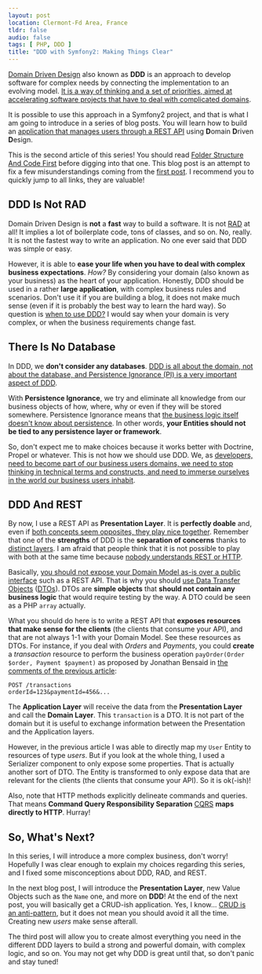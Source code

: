 ```yaml
---
layout: post
location: Clermont-Fd Area, France
tldr: false
audio: false
tags: [ PHP, DDD ]
title: "DDD with Symfony2: Making Things Clear"
---
```


[Domain Driven Design](http://en.wikipedia.org/wiki/Domain-driven_design) also
known as **DDD** is an approach to develop software for complex needs by
connecting the implementation to an evolving model. [It is a way of thinking and
a set of priorities, aimed at accelerating software projects that have to deal
with complicated domains](http://dddcommunity.org/learning-ddd/what_is_ddd/).

It is possible to use this approach in a Symfony2 project, and that is what I am
going to introduce in a series of blog posts. You will learn how to build an
[application that manages users through a REST
API](/2012/08/02/rest-apis-with-symfony2-the-right-way/) using **D**omain
**D**riven **D**esign.

This is the second article of this series! You should read [Folder Structure
And Code First](/2013/08/07/ddd-with-symfony2-folder-structure-and-code-first/)
before digging into that one. This blog post is an attempt to fix a few
misunderstandings coming from the [first
post](/2013/08/07/ddd-with-symfony2-folder-structure-and-code-first/). I
recommend you to quickly jump to all links, they are valuable!


## DDD Is Not RAD

Domain Driven Design is **not** a **fast** way to build a software. It is not
[RAD](http://en.wikipedia.org/wiki/Rapid_application_development) at all! It
implies a lot of boilerplate code, tons of classes, and so on. No, really. It
is not the fastest way to write an application. No one ever said that DDD was
simple or easy.

However, it is able to **ease your life when you have to deal with complex
business expectations**. _How?_ By considering your domain (also known as your
business) as the heart of your application. Honestly, DDD should be used in a
rather **large application**, with complex business rules and scenarios. Don't
use it if you are building a blog, it does not make much sense (even if it is
probably the best way to learn the hard way). So question is [when to use
DDD?](http://shishkin.wordpress.com/2008/10/10/when-to-use-domain-driven-design/)
I would say when your domain is very complex, or when the business requirements
change fast.


## There Is No Database

In DDD, we **don't consider any databases**. [DDD is all about the domain, not
about the database, and Persistence Ignorance (PI) is a very important aspect of
DDD](http://devlicio.us/blogs/casey/archive/2009/02/12/ddd-there-is-no-database.aspx).

With **Persistence Ignorance**, we try and eliminate all knowledge from our
business objects of how, where, why or even if they will be stored somewhere.
Persistence Ignorance means that [the business logic itself doesn't know about
persistence](http://stackoverflow.com/questions/905498/what-are-the-benefits-of-persistence-ignorance).
In other words, **your Entities should not be tied to any persistence layer or
framework**.

So, don't expect me to make choices because it works better with Doctrine, Propel
or whatever. This is not how we should use DDD. We, as [developers, need to
become part of our business users domains, we need to stop thinking in technical
terms and constructs, and need to immerse ourselves in the world our business
users inhabit](http://devlicio.us/blogs/casey/archive/2008/09/10/the-tao-of-domain-driven-design.aspx).


## DDD And REST

By now, I use a REST API as **Presentation Layer**. It is **perfectly doable**
and, even if [both concepts seem opposites, they play nice
together](http://dontpanic.42.nl/2012/04/rest-and-ddd-incompatible.html). Remember that
one of the **strengths** of DDD is the **separation of concerns** thanks to
[distinct
layers](/2013/08/07/ddd-with-symfony2-folder-structure-and-code-first/#conclusion).
I am afraid that people think that it is not possible to play with both at the same
time because [nobody understands REST or
HTTP](http://blog.steveklabnik.com/posts/2011-07-03-nobody-understands-rest-or-http).

Basically, [you should not expose your Domain Model as-is over a public
interface](http://stackoverflow.com/questions/10943758/is-it-good-to-return-domain-model-from-rest-api-over-a-ddd-application)
such as a REST API. That is why you should [use
Data Transfer Objects](http://neverstopbuilding.net/the-dto-pattern-how-to-generate-php-dtos-quickly-with-dtox/)
([DTOs](http://en.wikipedia.org/wiki/Data_transfer_object)). DTOs are **simple
objects** that **should not contain any business logic** that would require
testing by the way. A DTO could be seen as a PHP `array` actually.

What you should do here is to write a REST API that **exposes resources that
make sense for the clients** (the clients that consume your API), and that are
not always 1-1 with your Domain Model. See these resources as DTOs. For
instance, if you deal with _Orders_ and _Payments_, you could **create** a
_transaction_ resource to perform the business operation
`payOrder(Order $order, Payment $payment)` as proposed by Jonathan Bensaid in
[the comments of the previous
article](http://williamdurand.fr/2013/08/07/ddd-with-symfony2-folder-structure-and-code-first/#comment-1006445621):

    POST /transactions
    orderId=123&paymentId=456&...

The **Application Layer** will receive the data from the **Presentation Layer**
and call the **Domain Layer**. This `transaction` is a DTO. It is not part of
the domain but it is useful to exchange information between the Presentation and
the Application layers.

However, in the previous article I was able to directly map my `User` Entity to
resources of type _users_. But if you look at the whole thing, I used a
Serializer component to only expose some properties. That is actually another
sort of DTO. The Entity is transformed to only expose data that are relevant for
the clients (the clients that consume your API). So it is ok(-ish)!

Also, note that HTTP methods explicitly delineate commands and
queries. That means **Command Query Responsibility Separation**
[CQRS](http://martinfowler.com/bliki/CQRS.html) **maps directly to HTTP**. Hurray!


## So, What's Next?

In this series, I will introduce a more complex business, don't worry! Hopefully
I was clear enough to explain my choices regarding this series, and I fixed some
misconceptions about DDD, RAD, and REST.

In the next blog post, I will introduce the **Presentation Layer**, new Value
Objects such as the `Name` one, and more on **DDD**! At the end of the next
post, you will basically get a CRUD-ish application. Yes, I know... [CRUD is an
anti-pattern](http://verraes.net/2013/04/crud-is-an-anti-pattern/), but it does
not mean you should avoid it all the time. Creating new _users_ make sense
afterall.

The third post will allow you to create almost everything you need in the
different DDD layers to build a strong and powerful domain, with complex logic,
and so on. You may not get why DDD is great until that, so don't panic and stay
tuned!
